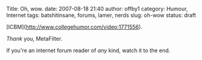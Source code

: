 Title: Oh, wow.
date: 2007-08-18 21:40
author: offby1
category: Humour, Internet
tags: batshitinsane, forums, lamer, nerds
slug: oh-wow
status: draft

\[ICBM\](<http://www.collegehumor.com/video:1771556>).

_Thank_ you, MetaFilter.

If you're an internet forum reader of _any_ kind, watch it to the end.
